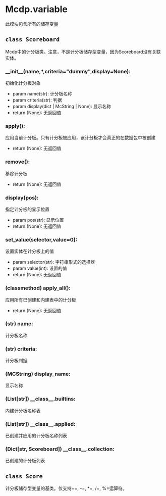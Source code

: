 # Mcdp.variable

此模块包含所有的储存变量

## `class Scoreboard`
Mcdp中的计分板类。注意，不是计分板储存型变量，因为Scoreboard没有关联实体。

### \_\_init\_\_(name,*,criteria="dummy",display=None):
初始化计分板对象
- param name(str): 计分板名称
- param criteria(str): 判据
- param display(dict | McString | None): 显示名称
- return (None): 无返回值

### apply():
应用当前计分板。只有计分板被应用，该计分板才会真正的在数据包中被创建
- return (None): 无返回值

### remove():
移除计分板
- return (None): 无返回值

### display(pos):
指定计分板的显示位置
- param pos(str): 显示位置
- return (None): 无返回值

### set_value(selector,value=0):
设置实体在计分板上的值
- param selector(str): 字符串形式的选择器
- param value(int): 设置的值
- return (None): 无返回值

### (classmethod) apply_all():
应用所有已创建和内建表中的计分板
- return (None): 无返回值

### (str) name:
计分板名称

### (str) criteria:
计分板判据

### (MCString) display_name:
显示名称

### (List[str]) \_\_class\_\_.builtins:
内建计分板名称表

### (List[str]) \_\_class\_\_.applied:
已创建并应用的计分板名称列表

### (Dict[str, Scoreboard]) \_\_class\_\_.collection:
已创建的计分板列表

## `class Score`
计分板储存型变量的基类。仅支持+=, -=, *=, /=, %=运算符。

